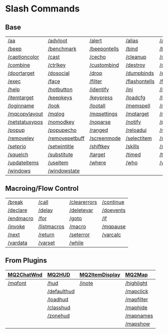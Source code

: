 # Slash Commands

## Base

|   |   |   |   |   |   |
| :--- | :--- | :--- | :--- | :--- | :--- |
| [/aa](aa)                       | [/advloot](advloot)             | [/alert](alert)                 | [/alias](alias)                 | [/altkey](altkey)               | [/banklist](banklist)           |
| [/beep](beep)                   | [/benchmark](benchmark)          | [/beepontells](beepontells)     | [/bind](bind)                   | [/buyitem](buyitem)             | [/caption](caption)             |
| [/captioncolor](captioncolor)   | [/cast](cast)                   | [/cecho](cecho)                 | [/cleanup](cleanup)             | [/char](char)           | [/click](click)                 |
| [/combine](combine)             | [/ctrlkey](ctrlkey)             | [/custombind](custombind)       | [/destroy](destroy)             | [/docommand](docommand)         | [/doors](doors)                 |
| [/doortarget](doortarget)       | [/dosocial](dosocial)           | [/drop](drop)                   | [/dumpbinds](dumpbinds)         | [/echo](echo)                   | [/eqtarget](eqtarget)           |
| [/exec](exec)                   | [/face](face)                   | [/filter](filter)               | [/flashontells](flashontells)   | [/foreground](foreground)       | [/framelimiter](framelimiter)   |
| [/help](help)                   | [/hotbutton](hotbutton)         | [/identify](identify)           | [/ini](ini)                     | [/itemnotify](itemnotify)       | [/items](items)                 |
| [/itemtarget](itemtarget)       | [/keepkeys](keepkeys)           | [/keypress](keypress)           | [/loadcfg](loadcfg)             | [/loadspells](loadspells)       | [/location](location)           |
| [/loginname](loginname)         | [/look](look)                   | [/lootall](lootall)             | [/memspell](memspell)           | [/mouseto](mouseto)             | [/multiline](multiline)         |
| [/mqcopylayout](mqcopylayout)   | [/mqlog](mqlog)                 | [/mqsettings](mqsettings)       | [/mqtarget](mqtarget)           | [/multiline](multiline)         | [/netstatusxpos](netstatusxpos) |
| [/netstatusypos](netstatusypos) | [/nomodkey](nomodkey)           | [/noparse](noparse)             | [/notify](notify)               | [/plugin](plugin)               | [/popcustom](popcustom)         |
| [/popup](popup)                 | [/popupecho](popupecho)         | [/ranged](ranged)               | [/reloadui](reloadui)           | [/removeaura](removeaura)       | [/removebuff](removebuff)       |
| [/removelev](removelev)         | [/removepetbuff](removepetbuff) | [/screenmode](screenmode)       | [/selectitem](selectitem)       | [/sellitem](sellitem)           | [/setautorun](setautorun)       |
| [/setprio](setprio)             | [/setwintitle](setwintitle)     | [/shiftkey](shiftkey)           | [/skills](skills)               | [/spellslotinfo](spellslotinfo) | [/spew](spew)                   |
| [/squelch](squelch)             | [/substitute](substitute)       | [/target](target)               | [/timed](timed)                 | [/timestamp](timestamp)         | [/unload](unload)               |
| [/updateitems](updateitems)     | [/useitem](useitem)             | [/where](where)                 | [/who](who)                     | [/whofilter](whofilter)         | [/whotarget](whotarget)         |
| [/windows](windows)             | [/windowstate](windowstate)     |


## Macroing/Flow Control

|   |   |   |   |
| :--- | :--- | :--- | :--- |
| [/break](break)             | [/call](call)               | [/clearerrors](clearerrors) | [/continue](continue)       |
| [/declare](declare)         | [/delay](delay)             | [/deletevar](deletevar)     | [/doevents](doevents)       |
| [/endmacro](endmacro)       | [/for](for)                 | [/goto](goto)               | [/if](if)                   |
| [/invoke](invoke)           | [/listmacros](listmacros)   | [/macro](macro)             | [/mqpause](mqpause)         |
| [/next](next)               | [/return](return)           | [/seterror](seterror)       | [/varcalc](varcalc)         |
| [/vardata](vardata)         | [/varset](varset)           | [/while](while)             |

## From Plugins
| [MQ2ChatWnd](/plugins/core-plugins/mq2chatwnd/)       | [MQ2HUD](/plugins/core-plugins/mq2hud/)                | [MQ2ItemDisplay](/plugins/core-plugins/mq2itemdisplay/) | [MQ2Map](/plugins/core-plugins/mq2map/)           |
| :--- | :--- | :--- | :--- |
| [/mqfont](/plugins/core-plugins/mq2chatwnd/mqfont)   | [/hud](/plugins/core-plugins/mq2hud/hud)               | [/inote](/plugins/core-plugins/mq2itemdisplay/inote)    | [/highlight](/plugins/core-plugins/mq2map/highlight) |
|                                                       | [/defaulthud](/plugins/core-plugins/mq2hud/defaulthud) |                                                         | [/mapclick](/plugins/core-plugins/mq2map/mapclick)   |
|                                                       | [/loadhud](/plugins/core-plugins/mq2hud/loadhud)       |                                                         | [/mapfilter](/plugins/core-plugins/mq2map/mapfilter) |
|                                                       | [/classhud](/plugins/core-plugins/mq2hud/classhud)     |                                                         | [/maphide](/plugins/core-plugins/mq2map/maphide)     |
|                                                       | [/zonehud](/plugins/core-plugins/mq2hud/zonehud)       |                                                         | [/mapnames](/plugins/core-plugins/mq2map/mapnames)   |
|                                                       |                                                        |                                                         | [/mapshow](/plugins/core-plugins/mq2map/mapshow)     |
